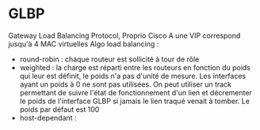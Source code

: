 # GLBP
Gateway Load Balancing Protocol, Proprio Cisco
A une VIP correspond jusqu'à 4 MAC virtuelles
Algo load balancing : 
- round-robin : chaque routeur est sollicité à tour de rôle
- weighted : la charge est réparti entre les routeurs en fonction du poids qui leur est définit, le poids n'a pas d'unité de mesure. Les interfaces ayant un poids à 0 ne sont pas utilisées. On peut utiliser un track permettant de suivre l'état de fonctionnement d'un lien et décrementer le poids de l'interface GLBP si jamais le lien traqué venait à tomber. Le poids par défaut est 100
- host-dependant : 
